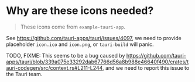 # Why are these icons needed?

> These icons come from `example-tauri-app`.

See <https://github.com/tauri-apps/tauri/issues/4097>, we need to provide placeholder `icon.ico` and `icon.png`, or `tauri-build` will panic.

TODO, FIXME: This seems to be a bug caused by <https://github.com/tauri-apps/tauri/blob/339a075e33292dab67766d56a8b988e46640f490/crates/tauri-codegen/src/context.rs#L211-L244>, and we need to report this issue to the Tauri team.
